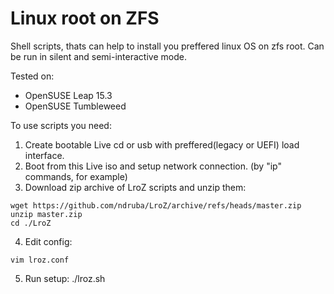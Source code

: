 # Linux root on ZFS
Shell scripts, thats can help to install you preffered linux OS on zfs root.
Can be run in silent and semi-interactive mode.

Tested on:
- OpenSUSE Leap 15.3
- OpenSUSE Tumbleweed

To use scripts you need:
1. Create bootable Live cd or usb with preffered(legacy or UEFI) load interface.
2. Boot from this Live iso and setup network connection. (by "ip" commands, for example)
3. Download zip archive of LroZ scripts and unzip them:
```
wget https://github.com/ndruba/LroZ/archive/refs/heads/master.zip
unzip master.zip
cd ./LroZ
```
4. Edit config:
```
vim lroz.conf
```
5. Run setup:
./lroz.sh
